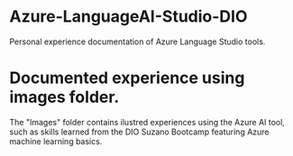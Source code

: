 # Azure-LanguageAI-Studio-DIO
Personal experience documentation of Azure Language Studio tools.
# Documented experience using images folder.
The "Images" folder contains ilustred experiences using the Azure AI tool, such as skills learned from the DIO Suzano Bootcamp featuring Azure machine learning basics.
